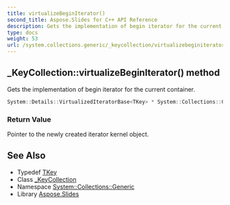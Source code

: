 ```yaml
---
title: virtualizeBeginIterator()
second_title: Aspose.Slides for C++ API Reference
description: Gets the implementation of begin iterator for the current container.
type: docs
weight: 53
url: /system.collections.generic/_keycollection/virtualizebeginiterator/
---
```

## _KeyCollection::virtualizeBeginIterator() method


Gets the implementation of begin iterator for the current container.

```cpp
System::Details::VirtualizedIteratorBase<TKey> * System::Collections::Generic::_KeyCollection<Dict>::virtualizeBeginIterator() override
```


### Return Value

Pointer to the newly created iterator kernel object.

## See Also

* Typedef [TKey](../tkey/)
* Class [_KeyCollection](../)
* Namespace [System::Collections::Generic](../../)
* Library [Aspose.Slides](../../../)